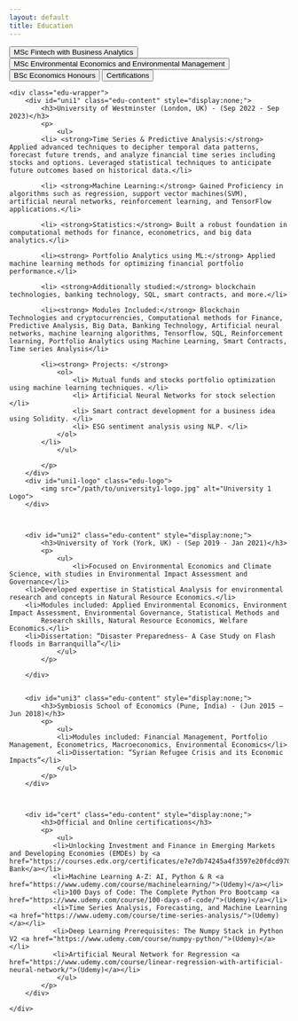 ```yaml
---
layout: default
title: Education
---
```


<div id="education-container">
    <button class="edu-btn" onclick="toggleEducation('uni1')">MSc Fintech with Business Analytics</button>
    <button class="edu-btn" onclick="toggleEducation('uni2')">MSc Environmental Economics and Environmental Management</button>
    <button class="edu-btn" onclick="toggleEducation('uni3')">BSc Economics Honours</button>
    <button class="edu-btn" onclick="toggleEducation('cert')">Certifications</button>

    <div class="edu-wrapper">
        <div id="uni1" class="edu-content" style="display:none;">
            <h3>University of Westminster (London, UK) - (Sep 2022 - Sep 2023)</h3>
            <p>
                <ul>
            <li> <strong>Time Series & Predictive Analysis:</strong> Applied advanced techniques to decipher temporal data patterns, forecast future trends, and analyze financial time series including stocks and options. Leveraged statistical techniques to anticipate future outcomes based on historical data.</li>
            
            <li> <strong>Machine Learning:</strong> Gained Proficiency in algorithms such as regression, support vector machines(SVM), artificial neural networks, reinforcement learning, and TensorFlow applications.</li>
            
            <li> <strong>Statistics:</strong> Built a robust foundation in computational methods for finance, econometrics, and big data analytics.</li>
            
            <li><strong> Portfolio Analytics using ML:</strong> Applied machine learning methods for optimizing financial portfolio performance.</li>
            
            <li> <strong>Additionally studied:</strong> blockchain technologies, banking technology, SQL, smart contracts, and more.</li>
            
            <li><strong> Modules Included:</strong> Blockchain Technologies and cryptocurrencies, Computational methods for Finance, Predictive Analysis, Big Data, Banking Technology, Artificial neural networks, machine learning algorithms, Tensorflow, SQL, Reinforcement learning, Portfolio Analytics using Machine Learning, Smart Contracts, Time series Analysis</li>
            
            <li><strong> Projects: </strong>
                <ol>
                    <li> Mutual funds and stocks portfolio optimization using machine learning techniques. </li>
                    <li> Artificial Neural Networks for stock selection </li>
                    <li> Smart contract development for a business idea using Solidity. </li>
                    <li> ESG sentiment analysis using NLP. </li>
                </ol> 
            </li>
                </ul>
                
            </p>
        </div>
        <div id="uni1-logo" class="edu-logo">
            <img src="/path/to/university1-logo.jpg" alt="University 1 Logo">
        </div>

        
        
        <div id="uni2" class="edu-content" style="display:none;">
            <h3>University of York (York, UK) - (Sep 2019 - Jan 2021)</h3>
            <p>
                <ul>
                    <li>Focused on Environmental Economics and Climate Science, with studies in Environmental Impact Assessment and Governance</li>
        <li>Developed expertise in Statistical Analysis for environmental research and concepts in Natural Resource Economics.</li>
        <li>Modules included: Applied Environmental Economics, Environment Impact Assessment, Environmental Governance, Statistical Methods and
            Research skills, Natural Resource Economics, Welfare Economics.</li>
        <li>Dissertation: “Disaster Preparedness- A Case Study on Flash floods in Barranquilla”</li>
                </ul>
            </p>
                
        </div>
        
        
        <div id="uni3" class="edu-content" style="display:none;">
            <h3>Symbiosis School of Economics (Pune, India) - (Jun 2015 — Jun 2018)</h3>
            <p>
                <ul>
                <li>Modules included: Financial Management, Portfolio Management, Econometrics, Macroeconomics, Environmental Economics</li>
                <li>Dissertation: “Syrian Refugee Crisis and its Economic Impacts”</li>
                </ul>
            </p>
        </div>
    
        
        
        <div id="cert" class="edu-content" style="display:none;">
            <h3>Official and Online certifications</h3>
            <p>
                <ul>
               <li>Unlocking Investment and Finance in Emerging Markets and Developing Economies (EMDEs) by <a href="https://courses.edx.org/certificates/e7e7db74245a4f3597e20fdcd97000ee">World Bank</a></li>
               <li>Machine Learning A-Z: AI, Python & R <a href="https://www.udemy.com/course/machinelearning/">(Udemy)</a></li>
               <li>100 Days of Code: The Complete Python Pro Bootcamp <a href="https://www.udemy.com/course/100-days-of-code/">(Udemy)</a></li>
               <li>Time Series Analysis, Forecasting, and Machine Learning <a href="https://www.udemy.com/course/time-series-analysis/">(Udemy)</a></li>
               <li>Deep Learning Prerequisites: The Numpy Stack in Python V2 <a href="https://www.udemy.com/course/numpy-python/">(Udemy)</a></li>
               <li>Artificial Neural Network for Regression <a href="https://www.udemy.com/course/linear-regression-with-artificial-neural-network/">(Udemy)</a></li>
                </ul>
            </p>
        </div>

    </div>
</div>
